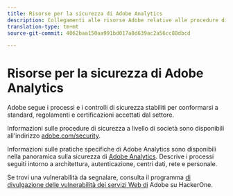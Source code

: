```yaml
---
title: Risorse per la sicurezza di Adobe Analytics
description: Collegamenti alle risorse Adobe relative alle procedure di sicurezza e ai piani di ripristino.
translation-type: tm+mt
source-git-commit: 4062baa150aa991bd017a8d639ac2a56cc88dbcd

---
```



# Risorse per la sicurezza di Adobe Analytics

Adobe segue i processi e i controlli di sicurezza stabiliti per conformarsi a standard, regolamenti e certificazioni accettati dal settore.

Informazioni sulle procedure di sicurezza a livello di società sono disponibili all&#39;indirizzo [adobe.com/security](https://adobe.com/security.html).

Informazioni sulle pratiche specifiche di Adobe Analytics sono disponibili nella panoramica sulla sicurezza di [Adobe Analytics](https://www.adobe.com/content/dam/acom/en/security/pdfs/ADB-AnalyticsSecurity-WP.pdf). Descrive i processi seguiti intorno a architettura, autenticazione, centri dati, rete e personale.

Se trovi una vulnerabilità da segnalare, consulta il programma [di divulgazione delle vulnerabilità dei servizi Web di](https://hackerone.com/adobe) Adobe su HackerOne.

